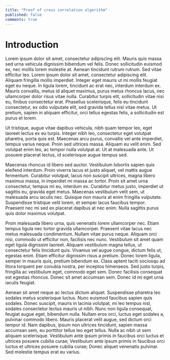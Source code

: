 ```yaml
---
title: "Proof of cross correlation algorithm"
published: false
comments: true
---
```


# Introduction


Lorem ipsum dolor sit amet, consectetur adipiscing elit. Mauris quis massa sed urna vehicula dignissim bibendum vel felis. Donec sollicitudin euismod ex, nec mollis lorem molestie at. Aenean tincidunt rutrum rutrum. Sed vitae efficitur leo. Lorem ipsum dolor sit amet, consectetur adipiscing elit. Aliquam fringilla mollis imperdiet. Integer eget mauris ut mi mollis feugiat eget eu neque. In ligula lorem, tincidunt ac erat nec, interdum interdum ex. Mauris convallis, metus id aliquet maximus, purus metus rhoncus lacus, nec ullamcorper dolor risus vitae nulla. Curabitur turpis elit, sollicitudin vitae nisi eu, finibus consectetur erat. Phasellus scelerisque, felis eu tincidunt consectetur, ex odio vulputate elit, sed gravida tellus nisl vitae metus. Ut pretium, sapien in aliquam efficitur, orci tellus egestas felis, a sollicitudin est purus et lorem.

Ut tristique, augue vitae dapibus vehicula, nibh quam tempor leo, eget laoreet lectus ex eu turpis. Integer nibh leo, consectetur eget volutpat pharetra, porta quis est. Maecenas arcu purus, convallis vel ante imperdiet, tempus varius neque. Proin sed ultrices massa. Aliquam eu velit enim. Sed volutpat enim leo, ac tempor nulla volutpat at. Ut at malesuada ante. Ut posuere placerat lectus, id scelerisque augue tempus sed.

Maecenas rhoncus id libero sed auctor. Vestibulum lobortis sapien quis eleifend interdum. Proin viverra lacus et justo aliquet, vel mattis augue fermentum. Curabitur volutpat, lacus non suscipit ultrices, magna libero maximus massa, in imperdiet mi massa ac tortor. Proin sit amet urna consectetur, tempus mi eu, interdum ex. Curabitur metus justo, imperdiet ut sagittis eu, gravida eget metus. Maecenas vestibulum velit sem, ut malesuada arcu iaculis nec. Quisque non mauris at enim fringilla vulputate. Suspendisse tristique velit lorem, et semper lacus faucibus tempor. Praesent nec mi sed ex placerat dapibus at nec enim. Nulla sagittis purus quis dolor maximus volutpat.

Proin malesuada libero urna, quis venenatis lorem ullamcorper nec. Etiam tempus ligula nec tortor gravida ullamcorper. Praesent vitae lacus nec metus malesuada condimentum. Nullam vitae purus neque. Aliquam orci nisi, commodo ut efficitur non, facilisis nec nunc. Vestibulum sit amet quam eget ligula dignissim laoreet. Aliquam vestibulum magna tellus, ut consectetur felis tincidunt quis. Vivamus vel augue congue, dictum felis ut, egestas enim. Etiam efficitur dignissim risus a pretium. Donec lorem ligula, semper in mauris quis, pretium bibendum ex. Class aptent taciti sociosqu ad litora torquent per conubia nostra, per inceptos himenaeos. Sed justo turpis, fringilla ac vestibulum eget, commodo eget sem. Donec facilisis consequat est egestas rhoncus. Donec sit amet accumsan sem. Donec id mi eget urna iaculis feugiat.

Aenean sit amet neque ac lectus dictum aliquet. Suspendisse pharetra leo sodales metus scelerisque luctus. Nunc euismod faucibus sapien quis sodales. Donec suscipit, mauris in lacinia volutpat, mi leo tempus nisl, sodales consectetur lectus mauris ut nibh. Nunc non ligula consequat, feugiat augue eget, bibendum nulla. Nullam eros orci, luctus eget sodales a, pulvinar commodo libero. Mauris placerat velit augue, sed dictum orci tempor id. Nam dapibus, ipsum non ultrices tincidunt, sapien massa accumsan sem, eu porttitor tellus leo eget tellus. Nulla ac nibh ut sem aliquam scelerisque. Vestibulum ante ipsum primis in faucibus orci luctus et ultrices posuere cubilia curae; Vestibulum ante ipsum primis in faucibus orci luctus et ultrices posuere cubilia curae; Donec aliquet venenatis pulvinar. Sed molestie tempus erat eu varius. 
